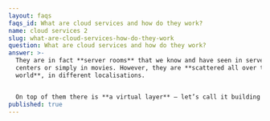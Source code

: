 ```yaml
---
layout: faqs
faqs_id: What are cloud services and how do they work?
name: cloud services 2
slug: what-are-cloud-services-how-do-they-work
question: What are cloud services and how do they work?
answer: >-
  They are in fact **server rooms** that we know and have seen in server data
  centers or simply in movies. However, they are **scattered all over the
  world**, in different localisations. 


  On top of them there is **a virtual layer** – let’s call it building blocks – that we can modify to manage our data. We buy a piece of the virtual server whose components are around the world in different places but it gives us the same possibilities as servers that would be placed in our server room. Based on these building blocks we can create complete online solutions like internet shops, tools for business analytics, backup data scattered worldwide, or [IoT systems](/our-areas/iot-development).
published: true
---
```

